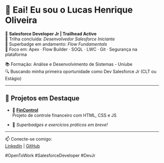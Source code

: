 # 👋 Eai! Eu sou o Lucas Henrique Oliveira

🎯 **Salesforce Developer Jr | Trailhead Active**  
🧠 Trilha concluída: *Desenvolvedor Salesforce Iniciante*  
🏅 Superbadge em andamento: *Flow Fundamentals*  
🔧 Foco em: Apex · Flow Builder · SOQL · LWC · Git · Segurança na plataforma  

📚 Formação: Análise e Desenvolvimento de Sistemas - Uniube  
🔍 Buscando minha primeira oportunidade como Dev Salesforce Jr (CLT ou Estágio)

---

## 🚀 Projetos em Destaque

- 🎯 **[FinControl](https://github.com/lucasolvr8/FinControl)**  
  Projeto de controle financeiro com HTML, CSS e JS

- 🔧 *Superbadges e exercícios práticos em breve!*

---

📫 Conecte-se comigo:  
[LinkedIn](https://www.linkedin.com/in/lucasolvr8) | [GitHub](https://github.com/lucasolvr8)

#OpenToWork #SalesforceDeveloper #DevJr


<!--
**lucasolvr8/lucasolvr8** is a ✨ _special_ ✨ repository because its `README.md` (this file) appears on your GitHub profile.

Here are some ideas to get you started:

- 🔭 I’m currently working on ...
- 🌱 I’m currently learning ...
- 👯 I’m looking to collaborate on ...
- 🤔 I’m looking for help with ...
- 💬 Ask me about ...
- 📫 How to reach me: ...
- 😄 Pronouns: ...
- ⚡ Fun fact: ...
-->
